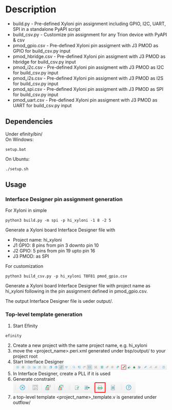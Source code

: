 Description
===========
* build.py - Pre-defined Xyloni pin assignment including GPIO, I2C, UART, SPI in a standalone PyAPI script <br/>
* build_csv.py - Customize pin assignment for any Trion device with PyAPI & csv <br/>
* pmod_gpio.csv - Pre-defined Xyloni pin assigment with J3 PMOD as GPIO for build_csv.py input <br/>
* pmod_hbridge.csv - Pre-defined Xyloni pin assigment with J3 PMOD as hbridge for build_csv.py input <br/>
* pmod_i2c.csv - Pre-defined Xyloni pin assigment with J3 PMOD as I2C for build_csv.py input <br/>
* pmod_i2s.csv - Pre-defined Xyloni pin assigment with J3 PMOD as I2S for build_csv.py input <br/>
* pmod_spi.csv - Pre-defined Xyloni pin assigment with J3 PMOD as SPI for build_csv.py input <br/>
* pmod_uart.csv - Pre-defined Xyloni pin assigment with J3 PMOD as UART for build_csv.py input <br/>

## Dependencies
Under efinity/bin/ <br/>
On Windows:
```
setup.bat
```

On Ubuntu:
```
./setup.sh
```

## Usage
### Interface Designer pin assignment generation
For Xyloni in simple
```
python3 build.py -m spi -p hi_xyloni -1 8 -2 5
```
Generate a Xyloni board Interface Designer file with
* Project name: hi_xyloni
* J1 GPIO: 8 pins from pin 3 downto pin 10
* J2 GPIO: 5 pins from pin 19 upto pin 16
* J3 PMOD: as SPI

For customization
```
python3 build_csv.py -p hi_xyloni T8F81 pmod_gpio.csv
```
Generate a Xyloni board Interface Designer file with project name as hi_xyloni following in the pin assignment defined in pmod_gpio.csv. <br/>

The output Interface Designer file is ueder output/. <br/>

### Top-level template generation
1. Start Efinity
```
efinity
```
2. Create a new project with the same project name, e.g. hi_xyloni
3. move the <project_name>.peri.xml generated under bsp/output/ to your project root
3. Start Interface Designer
![alt text](https://github.com/Efinix-Inc/xyloni/blob/master/docs/efinity_toolbar.png "Efinity Toolbar")
4. In Interface Designer, create a PLL if it is used
5. Generate constraint
![alt text](https://github.com/Efinix-Inc/xyloni/blob/master/docs/pt_toolbar.png "Interface Designer Toolbar")
6. a top-level template <project_name>_template.v is generated under outflow/
